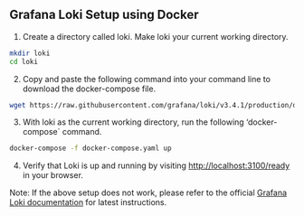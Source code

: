 ## Grafana Loki Setup using Docker

1. Create a directory called loki. Make loki your current working directory.

```bash
mkdir loki
cd loki
```

2. Copy and paste the following command into your command line to download the docker-compose file.

```bash
wget https://raw.githubusercontent.com/grafana/loki/v3.4.1/production/docker-compose.yaml -O docker-compose.yaml
```

3. With loki as the current working directory, run the following ‘docker-compose` command.

```bash
docker-compose -f docker-compose.yaml up
```

4. Verify that Loki is up and running by visiting [http://localhost:3100/ready](http://localhost:3100/ready) in your browser.

Note: If the above setup does not work, please refer to the official [Grafana Loki documentation](https://grafana.com/docs/loki/latest/setup/install/docker/#install-with-docker-compose) for latest instructions.
